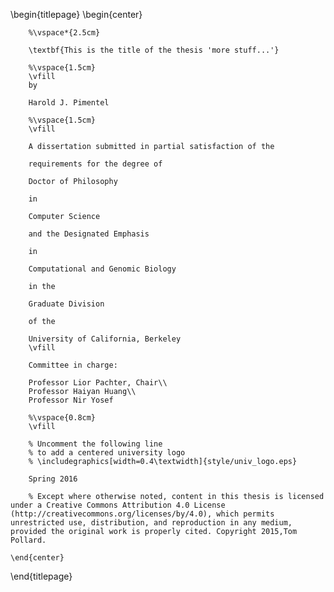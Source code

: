<!--
This is the Latex-heavy title page.
-->

\begin{titlepage}
    \begin{center}

        %\vspace*{2.5cm}

        \textbf{This is the title of the thesis 'more stuff...'}

        %\vspace{1.5cm}
        \vfill
        by

        Harold J. Pimentel

        %\vspace{1.5cm}
        \vfill

        A dissertation submitted in partial satisfaction of the

        requirements for the degree of

        Doctor of Philosophy

        in

        Computer Science

        and the Designated Emphasis

        in

        Computational and Genomic Biology

        in the

        Graduate Division

        of the

        University of California, Berkeley
        \vfill

        Committee in charge:

        Professor Lior Pachter, Chair\\
        Professor Haiyan Huang\\
        Professor Nir Yosef

        %\vspace{0.8cm}
        \vfill

        % Uncomment the following line
        % to add a centered university logo
        % \includegraphics[width=0.4\textwidth]{style/univ_logo.eps}

        Spring 2016

        % Except where otherwise noted, content in this thesis is licensed under a Creative Commons Attribution 4.0 License (http://creativecommons.org/licenses/by/4.0), which permits unrestricted use, distribution, and reproduction in any medium, provided the original work is properly cited. Copyright 2015,Tom Pollard.

    \end{center}
\end{titlepage}
